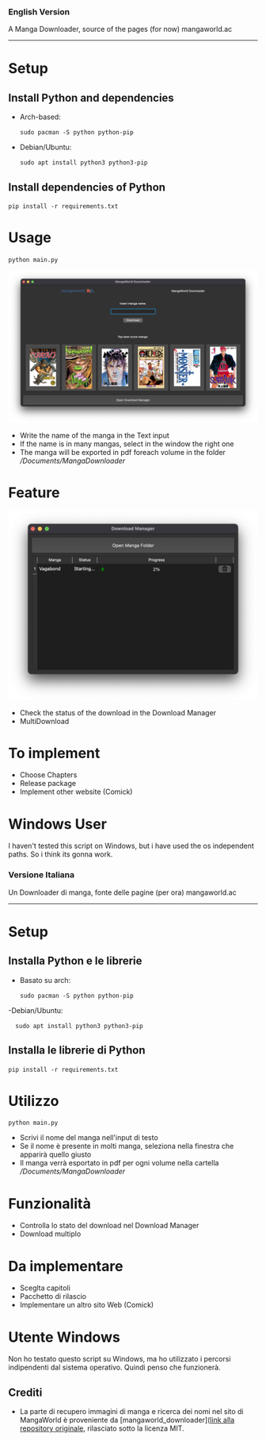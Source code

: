 ### English Version

A Manga Downloader, source of the pages (for now) mangaworld.ac

---

# Setup

## Install Python and dependencies

- Arch-based:

      sudo pacman -S python python-pip

- Debian/Ubuntu:

      sudo apt install python3 python3-pip

## Install dependencies of Python

    pip install -r requirements.txt

# Usage

    python main.py


![alt text](https://raw.githubusercontent.com/MatteoRama02/manga_downloader/main/src/img/screenshot/main.png)

- Write the name of the manga in the Text input
- If the name is in many mangas, select in the window the right one
- The manga will be exported in pdf foreach volume in the folder _/Documents/MangaDownloader_

# Feature

![alt_text](https://raw.githubusercontent.com/MatteoRama02/manga_downloader/main/src/img/screenshot/manager.png)


- Check the status of the download in the Download Manager
- MultiDownload

# To implement

- Choose Chapters
- Release package
- Implement other website (Comick)

# Windows User

I haven't tested this script on Windows, but i have used the os independent paths. So i think its gonna work.

### Versione Italiana

Un Downloader di manga, fonte delle pagine (per ora) mangaworld.ac

---

# Setup

## Installa Python e le librerie

- Basato su arch:

      sudo pacman -S python python-pip

-Debian/Ubuntu:

      sudo apt install python3 python3-pip

## Installa le librerie di Python

    pip install -r requirements.txt

# Utilizzo

    python main.py

- Scrivi il nome del manga nell'input di testo
- Se il nome è presente in molti manga, seleziona nella finestra che apparirà quello giusto
- Il manga verrà esportato in pdf per ogni volume nella cartella _/Documents/MangaDownloader_

# Funzionalità

- Controlla lo stato del download nel Download Manager
- Download multiplo

# Da implementare

- Sceglta capitoli
- Pacchetto di rilascio
- Implementare un altro sito Web (Comick)

# Utente Windows

Non ho testato questo script su Windows, ma ho utilizzato i percorsi indipendenti dal sistema operativo. Quindi penso che funzionerà.

## Crediti

- La parte di recupero immagini di manga e ricerca dei nomi nel sito di MangaWorld è proveniente da [mangaworld_downloader]([link alla repository originale](https://github.com/lmarzocchetti/mangaworld_downloader), rilasciato sotto la licenza MIT.

